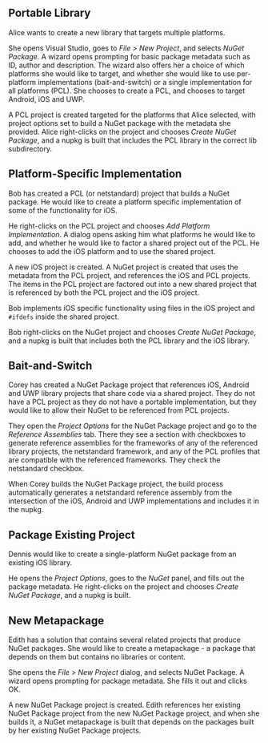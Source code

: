 ## Portable Library

Alice wants to create a new library that targets multiple platforms.

She opens Visual Studio, goes to _File > New Project_, and selects _NuGet Package_. A wizard opens prompting for basic package metadata such as ID, author and description. The wizard also offers her a choice of which platforms she would like to target, and whether she would like to use per-platform implementations (bait-and-switch) or a single implementation for all platforms (PCL). She chooses to create a PCL, and chooses to target Android, iOS and UWP.

A PCL project is created targeted for the platforms that Alice selected, with project options set to build a NuGet package with the metadata she provided. Alice right-clicks on the project and chooses _Create NuGet Package_, and a nupkg is built that includes the PCL library in the correct lib subdirectory.

## Platform-Specific Implementation

Bob has created a PCL (or netstandard) project that builds a NuGet package. He would like to create a platform specific implementation of some of the functionality for iOS.

He right-clicks on the PCL project and chooses _Add Platform Implementation_. A dialog opens asking him what platforms he would like to add, and whether he would like to factor a shared project out of the PCL. He chooses to add the iOS platform and to use the shared project.

A new iOS project is created. A NuGet project is created that uses the metadata from the PCL project, and references the iOS and PCL projects. The items in the PCL project are factored out into a new shared project that is referenced by both the PCL project and the iOS project.

Bob implements iOS specific functionality using files in the iOS project and `#ifdefs` inside the shared project.

Bob right-clicks on the NuGet project and chooses _Create NuGet Package_, and a nupkg is built that includes both the PCL library and the iOS library.

## Bait-and-Switch

Corey has created a NuGet Package project that references iOS, Android and UWP library projects that share code via a shared project. They do not have a PCL project as they do not have a portable implementation, but they would like to allow their NuGet to be referenced from PCL projects.

They open the _Project Options_ for the NuGet Package project and go to the _Reference Assemblies_ tab. There they see a section with checkboxes to generate reference assemblies for the frameworks of any of the referenced library projects, the netstandard framework, and any of the PCL profiles that are compatible with the referenced frameworks. They check the netstandard checkbox.

When Corey builds the NuGet Package project, the build process automatically generates a netstandard reference assembly from the intersection of the iOS, Android and UWP implementations and includes it in the nupkg.

## Package Existing Project

Dennis would like to create a single-platform NuGet package from an existing iOS library.

He opens the _Project Options_, goes to the _NuGet_ panel, and fills out the package metadata. He right-clicks on the project and chooses _Create NuGet Package_, and a nupkg is built.

## New Metapackage

Edith has a solution that contains several related projects that produce NuGet packages. She would like to create a metapackage - a package that depends on them but contains no libraries or content.

She opens the _File > New Project_ dialog, and selects NuGet Package. A wizard opens prompting for package metadata. She fills it out and clicks OK.

A new NuGet Package project is created. Edith references her existing NuGet Package project from the new NuGet Package project, and when she builds it, a NuGet metapackage is built that depends on the packages built by her existing NuGet Package projects.
